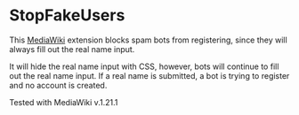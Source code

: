 StopFakeUsers
=============

This [MediaWiki](https://www.mediawiki.org/) extension blocks spam bots from registering, since they will always fill out the real name input.

It will hide the real name input with CSS, however, bots will continue to fill out the real name input. If a real name is submitted, a bot is trying to register and no account is created.

Tested with MediaWiki v.1.21.1
